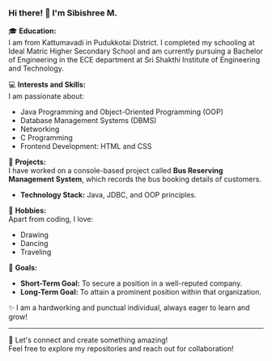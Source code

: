 ### Hi there! 👋 I'm Sibishree M.

🎓 **Education:**  
I am from Kattumavadi in Pudukkotai District. I completed my schooling at Ideal Matric Higher Secondary School and am currently pursuing a Bachelor of Engineering in the ECE department at Sri Shakthi Institute of Engineering and Technology.

💻 **Interests and Skills:**  
I am passionate about:
- Java Programming and Object-Oriented Programming (OOP)  
- Database Management Systems (DBMS)  
- Networking  
- C Programming  
- Frontend Development: HTML and CSS  

🚀 **Projects:**  
I have worked on a console-based project called **Bus Reserving Management System**, which records the bus booking details of customers.  
- **Technology Stack:** Java, JDBC, and OOP principles.  

🎨 **Hobbies:**  
Apart from coding, I love:  
- Drawing  
- Dancing  
- Traveling  

🎯 **Goals:**  
- **Short-Term Goal:** To secure a position in a well-reputed company.  
- **Long-Term Goal:** To attain a prominent position within that organization.  

✨ I am a hardworking and punctual individual, always eager to learn and grow!  

---

🌟 Let's connect and create something amazing!  
Feel free to explore my repositories and reach out for collaboration!

